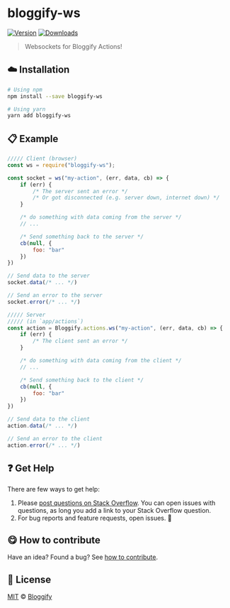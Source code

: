 <!-- Please do not edit this file. Edit the `blah` field in the `package.json` instead. If in doubt, open an issue. -->


# bloggify-ws

 [![Version](https://img.shields.io/npm/v/bloggify-ws.svg)](https://www.npmjs.com/package/bloggify-ws) [![Downloads](https://img.shields.io/npm/dt/bloggify-ws.svg)](https://www.npmjs.com/package/bloggify-ws)

> Websockets for Bloggify Actions!

## :cloud: Installation

```sh
# Using npm
npm install --save bloggify-ws

# Using yarn
yarn add bloggify-ws
```


## :clipboard: Example



```js
///// Client (browser)
const ws = require("bloggify-ws");

const socket = ws("my-action", (err, data, cb) => {
    if (err) {
        /* The server sent an error */
        /* Or got disconnected (e.g. server down, internet down) */
    }

    /* do something with data coming from the server */
    // ...

    /* Send something back to the server */
    cb(null, {
        foo: "bar"
    })
})

// Send data to the server
socket.data(/* ... */)

// Send an error to the server
socket.error(/* ... */)

///// Server
///// (in `app/actions`)
const action = Bloggify.actions.ws("my-action", (err, data, cb) => {
    if (err) {
        /* The client sent an error */
    }

    /* do something with data coming from the client */
    // ...

    /* Send something back to the client */
    cb(null, {
        foo: "bar"
    })
})

// Send data to the client
action.data(/* ... */)

// Send an error to the client
action.error(/* ... */)
```





## :question: Get Help

There are few ways to get help:

 1. Please [post questions on Stack Overflow](https://stackoverflow.com/questions/ask). You can open issues with questions, as long you add a link to your Stack Overflow question.
 2. For bug reports and feature requests, open issues. :bug:




## :yum: How to contribute
Have an idea? Found a bug? See [how to contribute][contributing].



## :scroll: License

[MIT][license] © [Bloggify][website]

[license]: http://showalicense.com/?fullname=Bloggify%20%3Csupport%40bloggify.org%3E%20(https%3A%2F%2Fbloggify.org)&year=2014#license-mit
[website]: https://bloggify.org
[contributing]: /CONTRIBUTING.md
[docs]: /DOCUMENTATION.md
